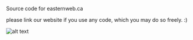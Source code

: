Source code for easternweb.ca

please link our website if you use any code, which you may do so freely. :)


![alt text](https://imgur.com/a/LGkOOzW)
